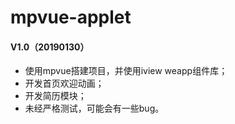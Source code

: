 # mpvue-applet

#### V1.0（20190130）

- 使用mpvue搭建项目，并使用iview weapp组件库；
- 开发首页欢迎动画；
- 开发简历模块；
- 未经严格测试，可能会有一些bug。

